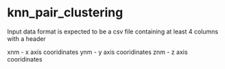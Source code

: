 # knn_pair_clustering
Input data format is expected to be a csv file containing at least 4 columns with a header

xnm - x axis cooridinates
ynm - y axis cooridinates
znm - z axis cooridinates

